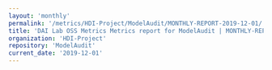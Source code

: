 ```yaml
---
layout: 'monthly'
permalink: '/metrics/HDI-Project/ModelAudit/MONTHLY-REPORT-2019-12-01/'
title: 'DAI Lab OSS Metrics Metrics report for ModelAudit | MONTHLY-REPORT-2019-12-01'
organization: 'HDI-Project'
repository: 'ModelAudit'
current_date: '2019-12-01'
---
```

